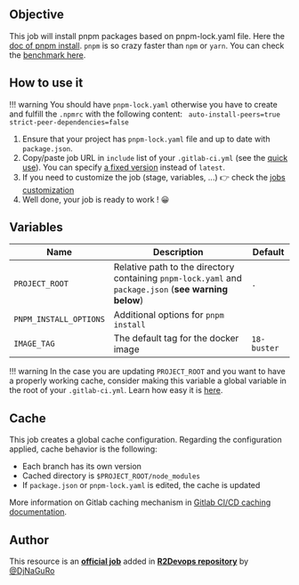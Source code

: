 ## Objective

This job will install pnpm packages based on pnpm-lock.yaml file. Here the [doc of pnpm install](https://pnpm.io/cli/install). `pnpm` is so crazy faster than `npm` or `yarn`. You can check the [benchmark here](https://pnpm.io/benchmarks).

## How to use it

!!! warning
    You should have `pnpm-lock.yaml` otherwise you have to create and fulfill the `.npmrc` with the following content:
    ``` 
    auto-install-peers=true
    strict-peer-dependencies=false
    ```

1. Ensure that your project has `pnpm-lock.yaml` file and up to date with `package.json`.
2. Copy/paste job URL in `include` list of your `.gitlab-ci.yml` (see the [quick use](https://docs.r2devops.io/get-started/use-templates/#use-a-template)). You can specify [a fixed version](https://docs.r2devops.io/get-started/use-templates/#versioning) instead of `latest`.
3. If you need to customize the job (stage, variables, ...) 👉 check the [jobs
   customization](https://docs.r2devops.io/get-started/use-templates/#job-templates-customization)
4. Well done, your job is ready to work ! 😀

## Variables

| Name | Description | Default |
| ---- | ----------- | ------- |
| `PROJECT_ROOT` | Relative path to the directory containing `pnpm-lock.yaml` and `package.json` (**see warning below**)  | `.` |
| `PNPM_INSTALL_OPTIONS` | Additional options for `pnpm install` | ` ` |
| `IMAGE_TAG` | The default tag for the docker image | `18-buster`  |

!!! warning
    In the case you are updating `PROJECT_ROOT` and you want to have a properly working cache,
    consider making this variable a global variable in the root of your `.gitlab-ci.yml`. Learn how
    easy it is [here](https://docs.gitlab.com/ee/ci/variables/#create-a-custom-cicd-variable-in-the-gitlab-ciyml-file).

## Cache

This job creates a global cache configuration. Regarding the configuration
applied, cache behavior is the following:

* Each branch has its own version
* Cached directory is `$PROJECT_ROOT/node_modules`
* If `package.json` or `pnpm-lock.yaml` is edited, the cache is updated

More information on Gitlab caching mechanism in [Gitlab CI/CD caching
documentation](https://docs.gitlab.com/ee/ci/caching/index.html).

## Author
This resource is an **[official job](https://docs.r2devops.io/get-started/faq/#use-a-template)** added in [**R2Devops repository**](https://gitlab.com/r2devops/hub) by [@DjNaGuRo](https://gitlab.com/DjNaGuRo)